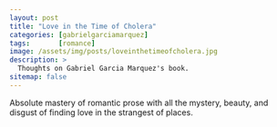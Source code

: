 ```yaml
---
layout: post
title: "Love in the Time of Cholera"
categories: [gabrielgarciamarquez]
tags:       [romance]
image: /assets/img/posts/loveinthetimeofcholera.jpg
description: >
  Thoughts on Gabriel Garcia Marquez's book.
sitemap: false
---
```


Absolute mastery of romantic prose with all the mystery, beauty, and disgust of finding love in the strangest of places.